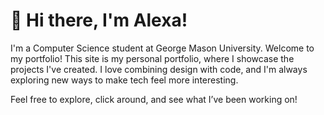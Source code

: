 # 👋 Hi there, I'm Alexa!

I'm a Computer Science student at George Mason University. Welcome to my portfolio! This site is my personal portfolio, where I showcase the projects I've created. I love combining design with code, and I'm always exploring new ways to make tech feel more interesting.

Feel free to explore, click around, and see what I’ve been working on!
